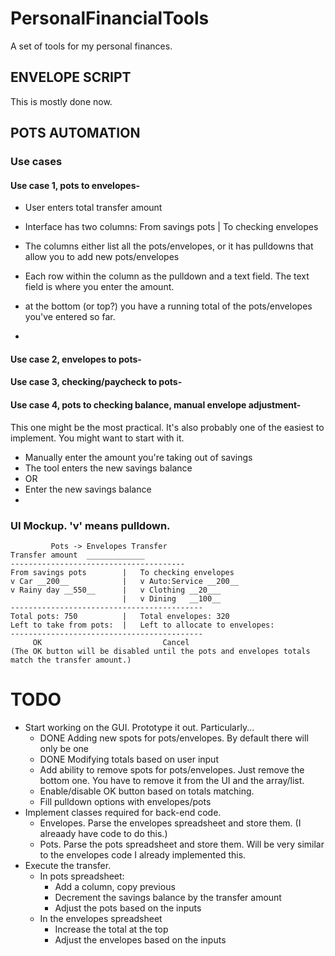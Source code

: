 # PersonalFinancialTools
A set of tools for my personal finances.

## ENVELOPE SCRIPT
This is mostly done now.

## POTS AUTOMATION
### Use cases
#### Use case 1, pots to envelopes-
* User enters total transfer amount
* Interface has two columns:
From savings pots    |   To checking envelopes

* The columns either list all the pots/envelopes, or it has pulldowns that allow you to add new pots/envelopes
* Each row within the column as the pulldown and a text field. The text field is where you enter the amount.
* at the bottom (or top?) you have a running total of the pots/envelopes you've entered so far.
* 

#### Use case 2, envelopes to pots-

#### Use case 3, checking/paycheck to pots-

#### Use case 4, pots to checking balance, manual envelope adjustment-
This one might be the most practical. It's also probably one of the easiest to implement. You might want to start with it.
* Manually enter the amount you're taking out of savings
* The tool enters the new savings balance
* OR
* Enter the new savings balance
* 

### UI Mockup. 'v' means pulldown.

```
         Pots -> Envelopes Transfer
Transfer amount  _____________
---------------------------------------
From savings pots        |   To checking envelopes
v Car __200__            |   v Auto:Service __200__
v Rainy day __550__      |   v Clothing __20___
                         |   v Dining   __100__
-------------------------------------------                         
Total pots: 750          |   Total envelopes: 320
Left to take from pots:  |   Left to allocate to envelopes: 
-------------------------------------------
     OK                           Cancel
(The OK button will be disabled until the pots and envelopes totals match the transfer amount.)
```

# TODO
* Start working on the GUI. Prototype it out. Particularly...
  * DONE Adding new spots for pots/envelopes. By default there will only be one
  * DONE Modifying totals based on user input
  * Add ability to remove spots for pots/envelopes. Just remove the bottom one. You have to remove it from the UI and the array/list.
  * Enable/disable OK button based on totals matching. 
  * Fill pulldown options with envelopes/pots
* Implement classes required for back-end code.
  * Envelopes. Parse the envelopes spreadsheet and store them. (I alreaady have code to do this.)
  * Pots. Parse the pots spreadsheet and store them. Will be very similar to the envelopes code I already implemented this.
* Execute the transfer.
  * In pots spreadsheet:
    * Add a column, copy previous
    * Decrement the savings balance by the transfer amount
    * Adjust the pots based on the inputs
  * In the envelopes spreadsheet
    * Increase the total at the top
    * Adjust the envelopes based on the inputs
